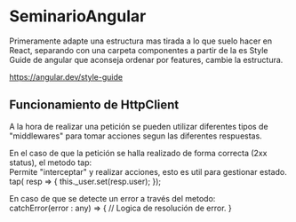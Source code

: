 # SeminarioAngular

Primeramente adapte una estructura mas tirada a lo que suelo hacer en React, separando con una carpeta componentes a partir de la es Style Guide de angular que aconseja ordenar por features, cambie la estructura.

https://angular.dev/style-guide

## Funcionamiento de HttpClient

A la hora de realizar una petición se pueden utilizar diferentes tipos de "middlewares" para tomar acciones segun las 
diferentes respuestas.

En el caso de que la petición se halla realizado de forma correcta (2xx status), el metodo tap:  
Permite "interceptar" y realizar acciones, esto es util para gestionar estado.  
tap( resp => {
    this._user.set(resp.user);
});  

En caso de que se detecte un error a través del metodo:  
catchError(error : any) => {
    // Logica de resolución de error.
}



